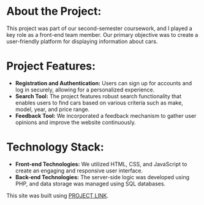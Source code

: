 # About the Project:
This project was part of our second-semester coursework, and I played a key role as a front-end team member. Our primary objective was to create a user-friendly platform for displaying information about cars.

# Project Features:
+ **Registration and Authentication:** Users can sign up for accounts and log in securely, allowing for a personalized experience.
+ **Search Tool:** The project features robust search functionality that enables users to find cars based on various criteria such as make, model, year, and price range.
+ **Feedback Tool:** We incorporated a feedback mechanism to gather user opinions and improve the website continuously.

# Technology Stack:

+ **Front-end Technologies:** We utilized HTML, CSS, and JavaScript to create an engaging and responsive user interface.
+ **Back-end Technologies:** The server-side logic was developed using PHP, and data storage was managed using SQL databases.

This site was built using [PROJECT LINK](https://lamoro8800.github.io/Cars-Project/).

